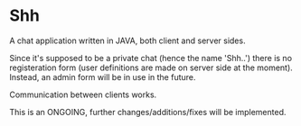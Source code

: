 # Shh

A chat application written in JAVA, both client and server sides.

Since it's supposed to be a private chat (hence the name 'Shh..') there is no registeration form (user definitions are made on server side at the moment). Instead, an admin form will be in use in the future.

Communication between clients works.

This is an ONGOING, further changes/additions/fixes will be implemented.
